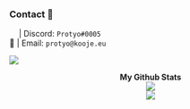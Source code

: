 ### Contact 📨
<img src="https://discord.com/assets/3437c10597c1526c3dbd98c737c2bcae.svg" height="13"> | Discord: `Protyo#0005` <br>
📨 | Email: `protyo@kooje.eu`

  <a href="https://github.com/protyodev">
    <img src="https://lanyard.cnrad.dev/api/717416034478456925"/>
     </a>

<p align="center">
	<b>My Github Stats</b><br>
    	<img src="https://github-readme-streak-stats.herokuapp.com/?user=protyodev&theme=dark&hide_border=true">
	<br>
	<img src="https://github-readme-stats.vercel.app/api?username=protyodev&include_all_commits=true&show_icons=true&hide_border=true&hide_title=true&count_private=true&theme=dark">
	
</p>
